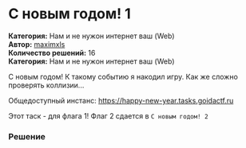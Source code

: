 # С новым годом! 1
**Категория:** Нам и не нужон интернет ваш (Web)\
**Автор:** [maximxls](https://t.me/maximxlss)\
**Количество решений:** 16\
**Категория:** Нам и не нужон интернет ваш (Web)

С новым годом! К такому событию я накодил игру. Как же сложно проверять коллизии...

Общедоступный инстанс: https://happy-new-year.tasks.goidactf.ru

Этот таск - для флага 1! Флаг 2 сдается в  `С новым годом! 2`

### Решение
